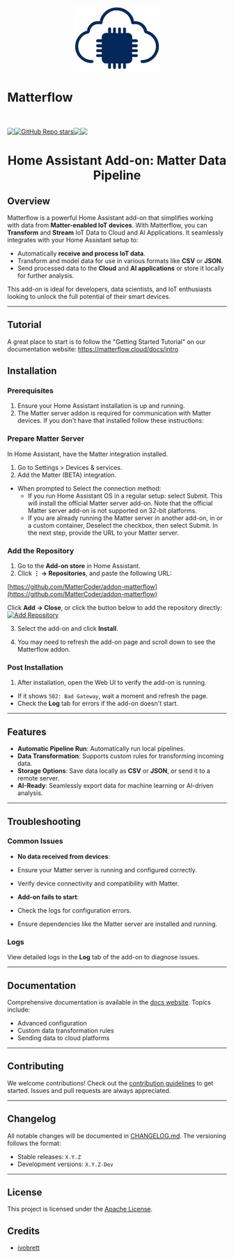 <div align="center">
    <a href="https://github.com/MatterCoder/Matterflow">
        <img width="200" height="150" src="addons/matterflow/logo.png">
    </a>
    <div style="display: flex;"><h1>Matterflow</h1></div>
    <br>
    <br>
    <div style="display: flex;">
        <a href="https://github.com/MatterCoder/Matterflow/releases">
            <img src="https://img.shields.io/github/release/MatterCoder/Matterflow.svg">
        </a>
        <a href="https://github.com/MatterCoder/Matterflow/stargazers">
            <img alt="GitHub Repo stars" src="https://img.shields.io/github/stars/Mattercoder/Matterflow">
        </a>
        <a href="https://matterflow.slack.com">
            <img src="https://img.shields.io/badge/Slack-channel-red?logo=slack">
        </a>
        <a href="https://matterflow.cloud">
        <img src="https://img.shields.io/badge/Docusaurus-3ECC5F?logo=docusaurus&logoColor=fff"/>    
        </a>           
    </div>
    <h1>Home Assistant Add-on: Matter Data Pipeline</h1>
</div>

## Overview

Matterflow is a powerful Home Assistant add-on that simplifies working with data from **Matter-enabled IoT devices**. With Matterflow, you can **Transform** and **Stream** IoT Data to Cloud and AI Applications. It seamlessly integrates with your Home Assistant setup to:

- Automatically **receive and process IoT data**.
- Transform and model data for use in various formats like **CSV** or **JSON**.
- Send processed data to the **Cloud** and **AI applications** or store it locally for further analysis.

This add-on is ideal for developers, data scientists, and IoT enthusiasts looking to unlock the full potential of their smart devices.

---

## Tutorial
A great place to start is to follow the "Getting Started Tutorial" on our documentation website: https://matterflow.cloud/docs/intro

## Installation

### Prerequisites

1. Ensure your Home Assistant installation is up and running.
2. The Matter server addon is required for communication with Matter devices. If you don't have that installed follow these instructions:

### Prepare Matter Server

In Home Assistant, have the Matter integration installed.
1. Go to Settings > Devices & services.
2. Add the Matter (BETA) integration.
- When prompted to Select the connection method:
  * If you run Home Assistant OS in a regular setup: select Submit. This will install the official Matter server add-on. Note that the official Matter server add-on is not supported on 32-bit platforms.
  * If you are already running the Matter server in another add-on, in or a custom container, Deselect the checkbox, then select Submit. In the next step, provide the URL to your Matter server.


### Add the Repository

1. Go to the **Add-on store** in Home Assistant.
2. Click **⋮ → Repositories**, and paste the following URL:
   
[https://github.com/MatterCoder/addon-matterflow](https://github.com/MatterCoder/addon-matterflow)

Click **Add → Close**, or click the button below to add the repository directly:  
[![Add Repository](https://my.home-assistant.io/badges/supervisor_add_addon_repository.svg)](https://my.home-assistant.io/redirect/supervisor_add_addon_repository/?repository_url=https%3A%2F%2Fgithub.com%2FMattercoder%2Faddon-matterflow)

3. Select the add-on and click **Install**.

4. You may need to refresh the add-on page and scroll down to see the Matterflow addon.

### Post Installation

1. After installation, open the Web UI to verify the add-on is running.  
- If it shows `502: Bad Gateway`, wait a moment and refresh the page.
- Check the **Log** tab for errors if the add-on doesn't start.

---

## Features

- **Automatic Pipeline Run**: Automatically run local pipelines.
- **Data Transformation**: Supports custom rules for transforming incoming data.
- **Storage Options**: Save data locally as **CSV** or **JSON**, or send it to a remote server.
- **AI-Ready**: Seamlessly export data for machine learning or AI-driven analysis.

---

## Troubleshooting

### Common Issues

- **No data received from devices**:
- Ensure your Matter server is running and configured correctly.
- Verify device connectivity and compatibility with Matter.

- **Add-on fails to start**:
- Check the logs for configuration errors.
- Ensure dependencies like the Matter server are installed and running.

### Logs

View detailed logs in the **Log** tab of the add-on to diagnose issues.

---

## Documentation

Comprehensive documentation is available in the [docs website](https://Matterflow.cloud). Topics include:

- Advanced configuration
- Custom data transformation rules
- Sending data to cloud platforms

---

## Contributing

We welcome contributions! Check out the [contribution guidelines](https://github.com/MatterCoder/Matterflow/blob/main/CONTRIBUTING.md) to get started. Issues and pull requests are always appreciated.

---

## Changelog

All notable changes will be documented in [CHANGELOG.md](CHANGELOG.md). The versioning follows the format:

- Stable releases: `X.Y.Z`
- Development versions: `X.Y.Z-Dev`

---

## License

This project is licensed under the [Apache License](LICENSE).

## Credits

- [ivobrett](https://github.com/oidebrett)


[aarch64-shield]: https://img.shields.io/badge/aarch64-yes-green.svg
[amd64-shield]: https://img.shields.io/badge/amd64-yes-green.svg
[armhf-shield]: https://img.shields.io/badge/armhf-yes-green.svg
[armv7-shield]: https://img.shields.io/badge/armv7-yes-green.svg
[i386-shield]: https://img.shields.io/badge/i386-yes-green.svg
